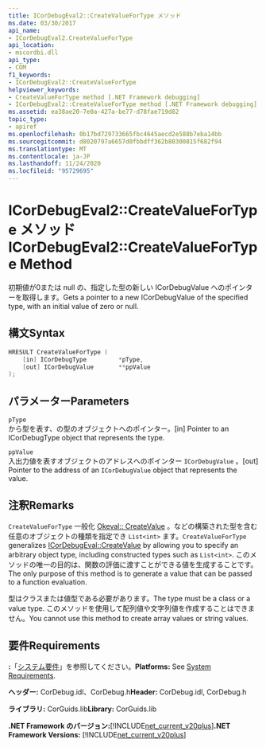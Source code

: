 ```yaml
---
title: ICorDebugEval2::CreateValueForType メソッド
ms.date: 03/30/2017
api_name:
- ICorDebugEval2.CreateValueForType
api_location:
- mscordbi.dll
api_type:
- COM
f1_keywords:
- ICorDebugEval2::CreateValueForType
helpviewer_keywords:
- CreateValueForType method [.NET Framework debugging]
- ICorDebugEval2::CreateValueForType method [.NET Framework debugging]
ms.assetid: ea38ae20-7e0a-427a-be77-d78fae719d82
topic_type:
- apiref
ms.openlocfilehash: 0b17bd729733665fbc4645aecd2e588b7eba14bb
ms.sourcegitcommit: d8020797a6657d0fbbdff362b80300815f682f94
ms.translationtype: MT
ms.contentlocale: ja-JP
ms.lasthandoff: 11/24/2020
ms.locfileid: "95729695"
---
```

# <a name="icordebugeval2createvaluefortype-method"></a><span data-ttu-id="67374-102">ICorDebugEval2::CreateValueForType メソッド</span><span class="sxs-lookup"><span data-stu-id="67374-102">ICorDebugEval2::CreateValueForType Method</span></span>

<span data-ttu-id="67374-103">初期値が0または null の、指定した型の新しい ICorDebugValue へのポインターを取得します。</span><span class="sxs-lookup"><span data-stu-id="67374-103">Gets a pointer to a new ICorDebugValue of the specified type, with an initial value of zero or null.</span></span>  
  
## <a name="syntax"></a><span data-ttu-id="67374-104">構文</span><span class="sxs-lookup"><span data-stu-id="67374-104">Syntax</span></span>  
  
```cpp  
HRESULT CreateValueForType (  
    [in] ICorDebugType         *pType,  
    [out] ICorDebugValue       **ppValue  
);  
```  
  
## <a name="parameters"></a><span data-ttu-id="67374-105">パラメーター</span><span class="sxs-lookup"><span data-stu-id="67374-105">Parameters</span></span>  

 `pType`  
 <span data-ttu-id="67374-106">から型を表す、の型のオブジェクトへのポインター。</span><span class="sxs-lookup"><span data-stu-id="67374-106">[in] Pointer to an ICorDebugType object that represents the type.</span></span>  
  
 `ppValue`  
 <span data-ttu-id="67374-107">入出力値を表すオブジェクトのアドレスへのポインター `ICorDebugValue` 。</span><span class="sxs-lookup"><span data-stu-id="67374-107">[out] Pointer to the address of an `ICorDebugValue` object that represents the value.</span></span>  
  
## <a name="remarks"></a><span data-ttu-id="67374-108">注釈</span><span class="sxs-lookup"><span data-stu-id="67374-108">Remarks</span></span>  

 <span data-ttu-id="67374-109">`CreateValueForType` 一般化 [Okeval:: CreateValue](icordebugeval-createvalue-method.md) 。などの構築された型を含む任意のオブジェクトの種類を指定でき `List<int>` ます。</span><span class="sxs-lookup"><span data-stu-id="67374-109">`CreateValueForType` generalizes [ICorDebugEval::CreateValue](icordebugeval-createvalue-method.md) by allowing you to specify an arbitrary object type, including constructed types such as `List<int>`.</span></span> <span data-ttu-id="67374-110">このメソッドの唯一の目的は、関数の評価に渡すことができる値を生成することです。</span><span class="sxs-lookup"><span data-stu-id="67374-110">The only purpose of this method is to generate a value that can be passed to a function evaluation.</span></span>  
  
 <span data-ttu-id="67374-111">型はクラスまたは値型である必要があります。</span><span class="sxs-lookup"><span data-stu-id="67374-111">The type must be a class or a value type.</span></span> <span data-ttu-id="67374-112">このメソッドを使用して配列値や文字列値を作成することはできません。</span><span class="sxs-lookup"><span data-stu-id="67374-112">You cannot use this method to create array values or string values.</span></span>  
  
## <a name="requirements"></a><span data-ttu-id="67374-113">要件</span><span class="sxs-lookup"><span data-stu-id="67374-113">Requirements</span></span>  

 <span data-ttu-id="67374-114">**:**「[システム要件](../../get-started/system-requirements.md)」を参照してください。</span><span class="sxs-lookup"><span data-stu-id="67374-114">**Platforms:** See [System Requirements](../../get-started/system-requirements.md).</span></span>  
  
 <span data-ttu-id="67374-115">**ヘッダー:** CorDebug.idl、CorDebug.h</span><span class="sxs-lookup"><span data-stu-id="67374-115">**Header:** CorDebug.idl, CorDebug.h</span></span>  
  
 <span data-ttu-id="67374-116">**ライブラリ:** CorGuids.lib</span><span class="sxs-lookup"><span data-stu-id="67374-116">**Library:** CorGuids.lib</span></span>  
  
 <span data-ttu-id="67374-117">**.NET Framework のバージョン:**[!INCLUDE[net_current_v20plus](../../../../includes/net-current-v20plus-md.md)]</span><span class="sxs-lookup"><span data-stu-id="67374-117">**.NET Framework Versions:** [!INCLUDE[net_current_v20plus](../../../../includes/net-current-v20plus-md.md)]</span></span>
